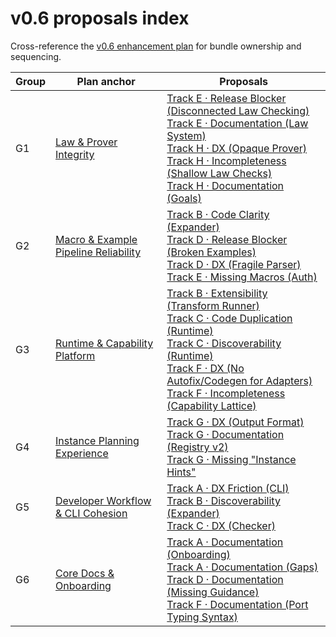 # v0.6 proposals index

Cross-reference the [v0.6 enhancement plan](../_synthesis/enhancement-plan.local.md) for bundle ownership and sequencing.

| Group | Plan anchor | Proposals |
| --- | --- | --- |
| G1 | [Law & Prover Integrity](../_synthesis/enhancement-plan.local.md#group-1--law--prover-integrity) | [Track E · Release Blocker (Disconnected Law Checking)](E-proposals.tf.md#release-blocker-disconnected-law-checking)<br>[Track E · Documentation (Law System)](E-proposals.tf.md#documentation-law-system)<br>[Track H · DX (Opaque Prover)](H-proposals.tf.md#dx-opaque-prover)<br>[Track H · Incompleteness (Shallow Law Checks)](H-proposals.tf.md#incompleteness-shallow-law-checks)<br>[Track H · Documentation (Goals)](H-proposals.tf.md#documentation-goals) |
| G2 | [Macro & Example Pipeline Reliability](../_synthesis/enhancement-plan.local.md#group-2--macro--example-pipeline-reliability) | [Track B · Code Clarity (Expander)](B-proposals.tf.md#code-clarity-expander)<br>[Track D · Release Blocker (Broken Examples)](D-proposals.tf.md#release-blocker-broken-examples)<br>[Track D · DX (Fragile Parser)](D-proposals.tf.md#dx-fragile-parser)<br>[Track E · Missing Macros (Auth)](E-proposals.tf.md#missing-macros-auth) |
| G3 | [Runtime & Capability Platform](../_synthesis/enhancement-plan.local.md#group-3--runtime--capability-platform) | [Track B · Extensibility (Transform Runner)](B-proposals.tf.md#extensibility-transform-runner)<br>[Track C · Code Duplication (Runtime)](C-proposals.tf.md#code-duplication-runtime)<br>[Track C · Discoverability (Runtime)](C-proposals.tf.md#discoverability-runtime)<br>[Track F · DX (No Autofix/Codegen for Adapters)](F-proposals.tf.md#dx-no-autofixcodegen-for-adapters)<br>[Track F · Incompleteness (Capability Lattice)](F-proposals.tf.md#incompleteness-capability-lattice) |
| G4 | [Instance Planning Experience](../_synthesis/enhancement-plan.local.md#group-4--instance-planning-experience) | [Track G · DX (Output Format)](G-proposals.tf.md#dx-output-format)<br>[Track G · Documentation (Registry v2)](G-proposals.tf.md#documentation-registry-v2)<br>[Track G · Missing "Instance Hints"](G-proposals.tf.md#missing-instance-hints) |
| G5 | [Developer Workflow & CLI Cohesion](../_synthesis/enhancement-plan.local.md#group-5--developer-workflow--cli-cohesion) | [Track A · DX Friction (CLI)](A-proposals.tf.md#dx-friction-cli)<br>[Track B · Discoverability (Expander)](B-proposals.tf.md#discoverability-expander)<br>[Track C · DX (Checker)](C-proposals.tf.md#dx-checker) |
| G6 | [Core Docs & Onboarding](../_synthesis/enhancement-plan.local.md#group-6--core-docs--onboarding) | [Track A · Documentation (Onboarding)](A-proposals.tf.md#documentation-onboarding)<br>[Track A · Documentation (Gaps)](A-proposals.tf.md#documentation-gaps)<br>[Track D · Documentation (Missing Guidance)](D-proposals.tf.md#documentation-missing-guidance)<br>[Track F · Documentation (Port Typing Syntax)](F-proposals.tf.md#documentation-port-typing-syntax) |

